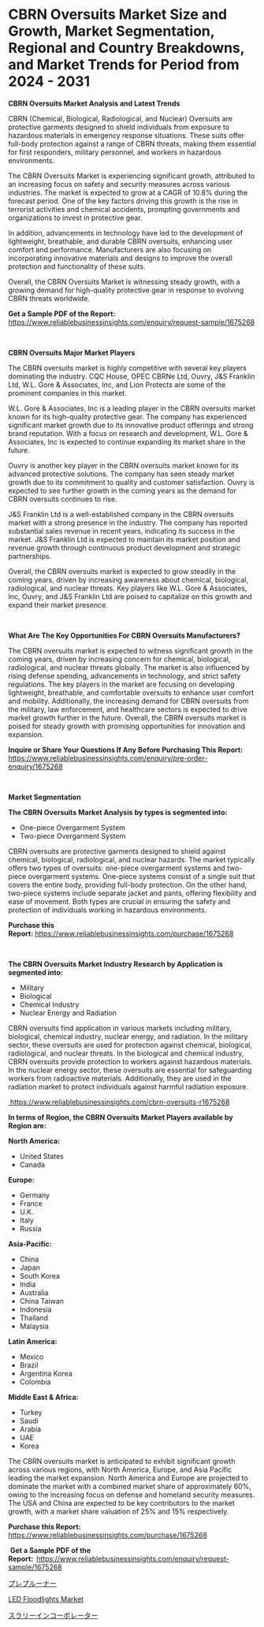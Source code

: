 <p><h1>CBRN Oversuits Market Size and Growth, Market Segmentation, Regional and Country Breakdowns, and Market Trends for Period from 2024 -  2031</h1></p><p><strong>CBRN Oversuits Market Analysis and Latest Trends</strong></p>
<p><p>CBRN (Chemical, Biological, Radiological, and Nuclear) Oversuits are protective garments designed to shield individuals from exposure to hazardous materials in emergency response situations. These suits offer full-body protection against a range of CBRN threats, making them essential for first responders, military personnel, and workers in hazardous environments.</p><p>The CBRN Oversuits Market is experiencing significant growth, attributed to an increasing focus on safety and security measures across various industries. The market is expected to grow at a CAGR of 10.8% during the forecast period. One of the key factors driving this growth is the rise in terrorist activities and chemical accidents, prompting governments and organizations to invest in protective gear.</p><p>In addition, advancements in technology have led to the development of lightweight, breathable, and durable CBRN oversuits, enhancing user comfort and performance. Manufacturers are also focusing on incorporating innovative materials and designs to improve the overall protection and functionality of these suits.</p><p>Overall, the CBRN Oversuits Market is witnessing steady growth, with a growing demand for high-quality protective gear in response to evolving CBRN threats worldwide.</p></p>
<p><strong>Get a Sample PDF of the Report:&nbsp;</strong> <a href="https://www.reliablebusinessinsights.com/enquiry/request-sample/1675268">https://www.reliablebusinessinsights.com/enquiry/request-sample/1675268</a></p>
<p>&nbsp;</p>
<p><strong>CBRN Oversuits Major Market Players</strong></p>
<p><p>The CBRN oversuits market is highly competitive with several key players dominating the industry. CQC House, OPEC CBRNe Ltd, Ouvry, J&S Franklin Ltd, W.L. Gore & Associates, Inc, and Lion Protects are some of the prominent companies in this market. </p><p>W.L. Gore & Associates, Inc is a leading player in the CBRN oversuits market known for its high-quality protective gear. The company has experienced significant market growth due to its innovative product offerings and strong brand reputation. With a focus on research and development, W.L. Gore & Associates, Inc is expected to continue expanding its market share in the future.</p><p>Ouvry is another key player in the CBRN oversuits market known for its advanced protective solutions. The company has seen steady market growth due to its commitment to quality and customer satisfaction. Ouvry is expected to see further growth in the coming years as the demand for CBRN oversuits continues to rise.</p><p>J&S Franklin Ltd is a well-established company in the CBRN oversuits market with a strong presence in the industry. The company has reported substantial sales revenue in recent years, indicating its success in the market. J&S Franklin Ltd is expected to maintain its market position and revenue growth through continuous product development and strategic partnerships.</p><p>Overall, the CBRN oversuits market is expected to grow steadily in the coming years, driven by increasing awareness about chemical, biological, radiological, and nuclear threats. Key players like W.L. Gore & Associates, Inc, Ouvry, and J&S Franklin Ltd are poised to capitalize on this growth and expand their market presence.</p></p>
<p>&nbsp;</p>
<p><strong>What Are The Key Opportunities For CBRN Oversuits Manufacturers?</strong></p>
<p><p>The CBRN oversuits market is expected to witness significant growth in the coming years, driven by increasing concern for chemical, biological, radiological, and nuclear threats globally. The market is also influenced by rising defense spending, advancements in technology, and strict safety regulations. The key players in the market are focusing on developing lightweight, breathable, and comfortable oversuits to enhance user comfort and mobility. Additionally, the increasing demand for CBRN oversuits from the military, law enforcement, and healthcare sectors is expected to drive market growth further in the future. Overall, the CBRN oversuits market is poised for steady growth with promising opportunities for innovation and expansion.</p></p>
<p><strong>Inquire or Share Your Questions If Any Before Purchasing This Report:</strong> <a href="https://www.reliablebusinessinsights.com/enquiry/pre-order-enquiry/1675268">https://www.reliablebusinessinsights.com/enquiry/pre-order-enquiry/1675268</a></p>
<p>&nbsp;</p>
<p><strong>Market Segmentation</strong></p>
<p><strong>The CBRN Oversuits Market Analysis by types is segmented into:</strong></p>
<p><ul><li>One-piece Overgarment System</li><li>Two-piece Overgarment System</li></ul></p>
<p><p>CBRN oversuits are protective garments designed to shield against chemical, biological, radiological, and nuclear hazards. The market typically offers two types of oversuits: one-piece overgarment systems and two-piece overgarment systems. One-piece systems consist of a single suit that covers the entire body, providing full-body protection. On the other hand, two-piece systems include separate jacket and pants, offering flexibility and ease of movement. Both types are crucial in ensuring the safety and protection of individuals working in hazardous environments.</p></p>
<p><strong>Purchase this Report:&nbsp;</strong><a href="https://www.reliablebusinessinsights.com/purchase/1675268">https://www.reliablebusinessinsights.com/purchase/1675268</a></p>
<p>&nbsp;</p>
<p><strong>The CBRN Oversuits Market Industry Research by Application is segmented into:</strong></p>
<p><ul><li>Military</li><li>Biological</li><li>Chemical Industry</li><li>Nuclear Energy and Radiation</li></ul></p>
<p><p>CBRN oversuits find application in various markets including military, biological, chemical industry, nuclear energy, and radiation. In the military sector, these oversuits are used for protection against chemical, biological, radiological, and nuclear threats. In the biological and chemical industry, CBRN oversuits provide protection to workers against hazardous materials. In the nuclear energy sector, these oversuits are essential for safeguarding workers from radioactive materials. Additionally, they are used in the radiation market to protect individuals against harmful radiation exposure.</p></p>
<p><a href="https://www.reliablebusinessinsights.com/cbrn-oversuits-r1675268">&nbsp;https://www.reliablebusinessinsights.com/cbrn-oversuits-r1675268</a></p>
<p><strong>In terms of Region, the CBRN Oversuits Market Players available by Region are:</strong></p>
<p>
    <p> <strong> North America: </strong>
        <ul>
            <li>United States</li>
            <li>Canada</li>
        </ul>
        </p> 
    <p> <strong> Europe: </strong>
        <ul>
            <li>Germany</li>
            <li>France</li>
            <li>U.K.</li>
            <li>Italy</li>
            <li>Russia</li>
        </ul>
        </p> 
    <p> <strong> Asia-Pacific: </strong>
        <ul>
            <li>China</li>
            <li>Japan</li>
            <li>South Korea</li>
            <li>India</li>
            <li>Australia</li>
            <li>China Taiwan</li>
            <li>Indonesia</li>
            <li>Thailand</li>
            <li>Malaysia</li>
        </ul>
        </p> 
    <p> <strong> Latin America: </strong>
        <ul>
            <li>Mexico</li>
            <li>Brazil</li>
            <li>Argentina Korea</li>
            <li>Colombia</li>
        </ul>
        </p> 
    <p> <strong> Middle East & Africa: </strong>
        <ul>
            <li>Turkey</li>
            <li>Saudi</li>
            <li>Arabia</li>
            <li>UAE</li>
            <li>Korea</li>
        </ul>
    </p>
    </p>
<p><p>The CBRN oversuits market is anticipated to exhibit significant growth across various regions, with North America, Europe, and Asia Pacific leading the market expansion. North America and Europe are projected to dominate the market with a combined market share of approximately 60%, owing to the increasing focus on defense and homeland security measures. The USA and China are expected to be key contributors to the market growth, with a market share valuation of 25% and 15% respectively.</p></p>
<p><strong>Purchase this Report: </strong><a href="https://www.reliablebusinessinsights.com/purchase/1675268">https://www.reliablebusinessinsights.com/purchase/1675268</a></p>
<p>&nbsp;<strong>Get a Sample PDF of the Report:&nbsp;&nbsp;</strong><a href="https://www.reliablebusinessinsights.com/enquiry/request-sample/1675268">https://www.reliablebusinessinsights.com/enquiry/request-sample/1675268</a></p>
<p><strong></strong></p>
<p><p><a href="https://github.com/LizaHeller2023/Market-Research-Report-List-1/blob/main/1318727107295.md">プレプルーナー</a></p><p><a href="https://view.publitas.com/reportprime-1/global-led-floodlights-industry-types-applications-market-players-regional-growth-analysis-and-future-scenarios-2024-2031/">LED Floodlights Market</a></p><p><a href="https://github.com/deonnorth8/Market-Research-Report-List-1/blob/main/3788751107294.md">スラリーインコーポレーター</a></p></p>
